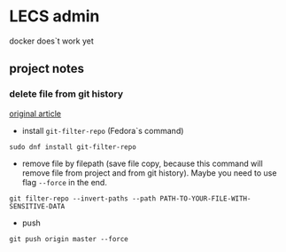 # LECS admin

docker does`t work yet

## project notes
### delete file from git history
[original article](https://docs.github.com/ru/authentication/keeping-your-account-and-data-secure/removing-sensitive-data-from-a-repository
) 
* install ```git-filter-repo``` (Fedora`s command)
```shell
sudo dnf install git-filter-repo
```
* remove file by filepath (save file copy, because this command will remove file from project and from git history). Maybe you need to use flag ```--force``` in the end.
```shell
git filter-repo --invert-paths --path PATH-TO-YOUR-FILE-WITH-SENSITIVE-DATA
```
* push
```shell
git push origin master --force
```